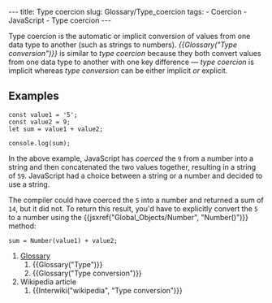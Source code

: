 --- title: Type coercion slug: Glossary/Type_coercion tags: - Coercion - JavaScript - Type coercion ---

Type coercion is the automatic or implicit conversion of values from one data type to another (such as strings to numbers). _{{Glossary("Type conversion")}}_ is similar to _type coercion_ because they both convert values from one data type to another with one key difference — _type coercion_ is implicit whereas _type conversion_ can be either implicit _or_ explicit.

## Examples

    const value1 = '5';
    const value2 = 9;
    let sum = value1 + value2;

    console.log(sum);

In the above example, JavaScript has _coerced_ the `9` from a number into a string and then concatenated the two values together, resulting in a string of `59`. JavaScript had a choice between a string or a number and decided to use a string.

The compiler could have coerced the `5` into a number and returned a sum of `14`, but it did not. To return this result, you'd have to explicitly convert the `5` to a number using the {{jsxref("Global\_Objects/Number", "Number()")}} method:

    sum = Number(value1) + value2;

1.  [Glossary](/en-US/docs/Glossary)
    1.  {{Glossary("Type")}}
    2.  {{Glossary("Type conversion")}}
2.  Wikipedia article
    1.  {{Interwiki("wikipedia", "Type conversion")}}
